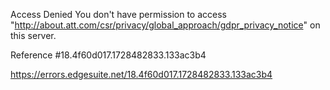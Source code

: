 Access Denied
You don't have permission to access "http://about.att.com/csr/privacy/global_approach/gdpr_privacy_notice" on this server.

Reference #18.4f60d017.1728482833.133ac3b4

https://errors.edgesuite.net/18.4f60d017.1728482833.133ac3b4